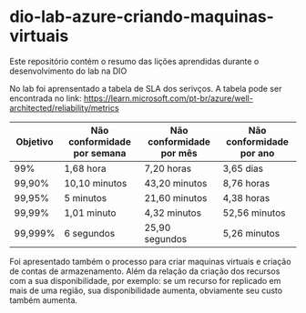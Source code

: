 # dio-lab-azure-criando-maquinas-virtuais
Este repositório contém o resumo das lições aprendidas durante o desenvolvimento do lab na DIO


No lab foi aprensentado a tabela de SLA dos serivços.
A tabela pode ser encontrada no link: https://learn.microsoft.com/pt-br/azure/well-architected/reliability/metrics

| Objetivo | Não conformidade por semana | Não conformidade por mês | Não conformidade por ano |
|----------|-----------------------------|--------------------------|--------------------------|
| 99%      | 1,68 hora                   | 7,20 horas               | 3,65 dias                |
| 99,90%   | 10,10 minutos               | 43,20 minutos            | 8,76 horas               |
| 99,95%   | 5 minutos                   | 21,60 minutos            | 4,38 horas               |
| 99,99%   | 1,01 minuto                 | 4,32 minutos             | 52,56 minutos            |
| 99,999%  | 6 segundos                  | 25,90 segundos           | 5,26 minutos             |

Foi apresentado também o processo para criar maquinas virtuais e criação de contas de armazenamento. 
Além da relação da criação dos recursos com a sua disponibilidade, por exemplo: se um recurso for replicado em mais de uma região, sua disponibilidade aumenta, obviamente seu custo também aumenta. 